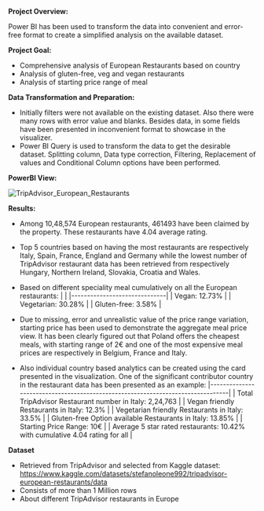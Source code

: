 **Project Overview:**

Power BI has been used to transform the data into convenient and error-free format to create a simplified analysis on the available dataset. 

**Project Goal:**
- Comprehensive analysis of European Restaurants based on country
- Analysis of gluten-free, veg and vegan restaurants 
- Analysis of starting price range of meal   

**Data Transformation and Preparation:**
- Initially filters were not available on the existing dataset. Also there were many rows with error value and blanks. Besides data, in some fields have been presented in inconvenient format to showcase in the visualizer. 
- Power BI Query is used to transform the data to get the desirable dataset. Splitting column, Data type correction, Filtering, Replacement of values and Conditional Column options have been performed. 

**PowerBI View:**

![TripAdvisor_European_Restaurants](https://github.com/taiqbal279/trip_advisory/assets/172115159/abd840ff-373a-4cdb-9045-4eb4563284f9)

**Results:**

- Among 10,48,574 European restaurants, 461493 have been claimed by the property. These restaurants have 4.04 average rating. 
- Top 5 countries based on having the most restaurants are respectively Italy, Spain, France, England and Germany while the lowest number of TripAdvisor restaurant data has been retrieved from respectively Hungary, Northern Ireland, Slovakia, Croatia and Wales.
- Based on different speciality meal cumulatively on all the European restaurants:
|                              |
|------------------------------|
| Vegan: 12.73%                |
| Vegetarian: 30.28%           |
| Gluten-free: 3.58%           |

- Due to missing, error and unrealistic value of the price range variation, starting price has been used to demonstrate the aggregate meal price view. It has been clearly figured out that Poland offers the cheapest meals, with starting range of 2€ and one of the most expensive meal prices are respectively in Belgium, France and Italy. 
- Also individual country based analytics can be created using the card presented in the visualization. One of the significant contributor country in the restaurant data has been presented as an example:
|--------------------------------------------------------------------------------|
| Total TripAdvisor Restaurant number in Italy: 2,24,763                         |
| Vegan friendly Restaurants in Italy: 12.3%                                     |
| Vegetarian friendly Restaurants in Italy: 33.5%                                |
| Gluten-free Option available Restaurants in Italy: 13.85%                      |
| Starting Price Range: 10€                                                      |
| Average 5 star rated restaurants: 10.42% with cumulative 4.04 rating for all   |

**Dataset**

- Retrieved from TripAdvisor and selected from Kaggle dataset: https://www.kaggle.com/datasets/stefanoleone992/tripadvisor-european-restaurants/data
- Consists of more than 1 Million rows
- About different TripAdvisor restaurants in Europe
